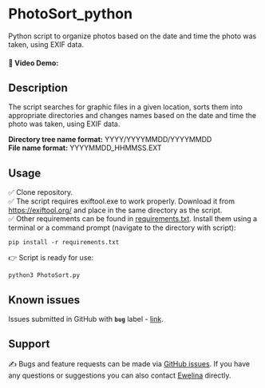 # PhotoSort_python

Python script to organize photos based on the date and time the photo was taken, using EXIF data.

#### 🎥 Video Demo:

## Description

The script searches for graphic files in a given location, sorts them into appropriate directories and changes names based on the date and time the photo was taken, using EXIF data.

**Directory tree name format:** YYYY/YYYYMMDD/YYYYMMDD 
<br/>
**File name format:** YYYYMMDD_HHMMSS.EXT

## Usage

✅ Clone repository.
<br/>
✅ The script requires exiftool.exe to work properly. Download it from https://exiftool.org/ and place in the same directory as the script.
<br/>
✅ Other requirements can be found in [requirements.txt](https://github.com/ewe-ina/PhotoSort_python/blob/main/requirements.txt). Install them using a terminal or a command prompt (navigate to the directory with script):
```console
pip install -r requirements.txt
```
👉 Script is ready for use:
```console
python3 PhotoSort.py
```

## Known issues

Issues submitted in GitHub with **`bug`** label - [link](https://github.com/ewe-ina/PhotoSort_python/issues).

## Support

✍ Bugs and feature requests can be made via [GitHub issues](https://github.com/ewe-ina/PhotoSort_python/issues). If you have any questions or suggestions you can also contact [Ewelina](https://github.com/ewe-ina) directly.
